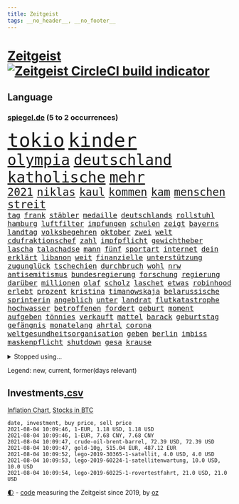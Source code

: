 ```yaml
---
title: Zeitgeist
tags: __no_header__, __no_footer__
---
```


# [Zeitgeist](https://oliz.io/zeitgeist/) [![Zeitgeist CircleCI build indicator](https://circleci.com/gh/ooz/zeitgeist.svg?style=shield)](https://circleci.com/gh/ooz/zeitgeist)

## Language

<h3><a href="https://www.spiegel.de" target="_blank">spiegel.de</a> (5 to 2 occurrences)</h3>
<p style="font-family:monospace">
<span style="font-size:32pt"><a href="news_links.html#tokio" class="current">tokio</a></span>
<span style="font-size:32pt"><a href="news_links.html#kinder" class="current">kinder</a></span>
<br>
<span style="font-size:25pt"><a href="news_links.html#olympia" class="current">olympia</a></span>
<span style="font-size:25pt"><a href="news_links.html#deutschland" class="current">deutschland</a></span>
<span style="font-size:25pt"><a href="news_links.html#katholische" class="current">katholische</a></span>
<span style="font-size:25pt"><a href="news_links.html#mehr" class="current">mehr</a></span>
<br>
<span style="font-size:18pt"><a href="news_links.html#2021" class="current">2021</a></span>
<span style="font-size:18pt"><a href="news_links.html#niklas" class="new">niklas</a></span>
<span style="font-size:18pt"><a href="news_links.html#kaul" class="new">kaul</a></span>
<span style="font-size:18pt"><a href="news_links.html#kommen" class="current">kommen</a></span>
<span style="font-size:18pt"><a href="news_links.html#kam" class="current">kam</a></span>
<span style="font-size:18pt"><a href="news_links.html#menschen" class="current">menschen</a></span>
<span style="font-size:18pt"><a href="news_links.html#streit" class="current">streit</a></span>
<br>
<span style="font-size:12pt"><a href="news_links.html#tag" class="current">tag</a></span>
<span style="font-size:12pt"><a href="news_links.html#frank" class="current">frank</a></span>
<span style="font-size:12pt"><a href="news_links.html#stäbler" class="new">stäbler</a></span>
<span style="font-size:12pt"><a href="news_links.html#medaille" class="current">medaille</a></span>
<span style="font-size:12pt"><a href="news_links.html#deutschlands" class="current">deutschlands</a></span>
<span style="font-size:12pt"><a href="news_links.html#rollstuhl" class="current">rollstuhl</a></span>
<span style="font-size:12pt"><a href="news_links.html#hamburg" class="current">hamburg</a></span>
<span style="font-size:12pt"><a href="news_links.html#luftfilter" class="current">luftfilter</a></span>
<span style="font-size:12pt"><a href="news_links.html#impfungen" class="current">impfungen</a></span>
<span style="font-size:12pt"><a href="news_links.html#schulen" class="current">schulen</a></span>
<span style="font-size:12pt"><a href="news_links.html#zeigt" class="current">zeigt</a></span>
<span style="font-size:12pt"><a href="news_links.html#bayerns" class="current">bayerns</a></span>
<span style="font-size:12pt"><a href="news_links.html#landtag" class="current">landtag</a></span>
<span style="font-size:12pt"><a href="news_links.html#volksbegehren" class="new">volksbegehren</a></span>
<span style="font-size:12pt"><a href="news_links.html#oktober" class="current">oktober</a></span>
<span style="font-size:12pt"><a href="news_links.html#zwei" class="current">zwei</a></span>
<span style="font-size:12pt"><a href="news_links.html#welt" class="current">welt</a></span>
<span style="font-size:12pt"><a href="news_links.html#cdufraktionschef" class="new">cdufraktionschef</a></span>
<span style="font-size:12pt"><a href="news_links.html#zahl" class="current">zahl</a></span>
<span style="font-size:12pt"><a href="news_links.html#impfpflicht" class="current">impfpflicht</a></span>
<span style="font-size:12pt"><a href="news_links.html#gewichtheber" class="current">gewichtheber</a></span>
<span style="font-size:12pt"><a href="news_links.html#lascha" class="new">lascha</a></span>
<span style="font-size:12pt"><a href="news_links.html#talachadse" class="new">talachadse</a></span>
<span style="font-size:12pt"><a href="news_links.html#mann" class="current">mann</a></span>
<span style="font-size:12pt"><a href="news_links.html#fünf" class="current">fünf</a></span>
<span style="font-size:12pt"><a href="news_links.html#sportart" class="current">sportart</a></span>
<span style="font-size:12pt"><a href="news_links.html#internet" class="current">internet</a></span>
<span style="font-size:12pt"><a href="news_links.html#dein" class="current">dein</a></span>
<span style="font-size:12pt"><a href="news_links.html#erklärt" class="current">erklärt</a></span>
<span style="font-size:12pt"><a href="news_links.html#libanon" class="current">libanon</a></span>
<span style="font-size:12pt"><a href="news_links.html#weit" class="current">weit</a></span>
<span style="font-size:12pt"><a href="news_links.html#finanzielle" class="current">finanzielle</a></span>
<span style="font-size:12pt"><a href="news_links.html#unterstützung" class="current">unterstützung</a></span>
<span style="font-size:12pt"><a href="news_links.html#zugunglück" class="current">zugunglück</a></span>
<span style="font-size:12pt"><a href="news_links.html#tschechien" class="current">tschechien</a></span>
<span style="font-size:12pt"><a href="news_links.html#durchbruch" class="current">durchbruch</a></span>
<span style="font-size:12pt"><a href="news_links.html#wohl" class="current">wohl</a></span>
<span style="font-size:12pt"><a href="news_links.html#nrw" class="current">nrw</a></span>
<span style="font-size:12pt"><a href="news_links.html#antisemitismus" class="current">antisemitismus</a></span>
<span style="font-size:12pt"><a href="news_links.html#bundesregierung" class="current">bundesregierung</a></span>
<span style="font-size:12pt"><a href="news_links.html#forschung" class="current">forschung</a></span>
<span style="font-size:12pt"><a href="news_links.html#regierung" class="current">regierung</a></span>
<span style="font-size:12pt"><a href="news_links.html#darüber" class="current">darüber</a></span>
<span style="font-size:12pt"><a href="news_links.html#millionen" class="current">millionen</a></span>
<span style="font-size:12pt"><a href="news_links.html#olaf" class="current">olaf</a></span>
<span style="font-size:12pt"><a href="news_links.html#scholz" class="current">scholz</a></span>
<span style="font-size:12pt"><a href="news_links.html#laschet" class="current">laschet</a></span>
<span style="font-size:12pt"><a href="news_links.html#etwas" class="current">etwas</a></span>
<span style="font-size:12pt"><a href="news_links.html#robinhood" class="current">robinhood</a></span>
<span style="font-size:12pt"><a href="news_links.html#erlebt" class="current">erlebt</a></span>
<span style="font-size:12pt"><a href="news_links.html#prozent" class="current">prozent</a></span>
<span style="font-size:12pt"><a href="news_links.html#kristina" class="new">kristina</a></span>
<span style="font-size:12pt"><a href="news_links.html#timanowskaja" class="new">timanowskaja</a></span>
<span style="font-size:12pt"><a href="news_links.html#belarussische" class="current">belarussische</a></span>
<span style="font-size:12pt"><a href="news_links.html#sprinterin" class="current">sprinterin</a></span>
<span style="font-size:12pt"><a href="news_links.html#angeblich" class="current">angeblich</a></span>
<span style="font-size:12pt"><a href="news_links.html#unter" class="current">unter</a></span>
<span style="font-size:12pt"><a href="news_links.html#landrat" class="new">landrat</a></span>
<span style="font-size:12pt"><a href="news_links.html#flutkatastrophe" class="current">flutkatastrophe</a></span>
<span style="font-size:12pt"><a href="news_links.html#hochwasser" class="current">hochwasser</a></span>
<span style="font-size:12pt"><a href="news_links.html#betroffenen" class="current">betroffenen</a></span>
<span style="font-size:12pt"><a href="news_links.html#fordert" class="current">fordert</a></span>
<span style="font-size:12pt"><a href="news_links.html#geburt" class="current">geburt</a></span>
<span style="font-size:12pt"><a href="news_links.html#moment" class="current">moment</a></span>
<span style="font-size:12pt"><a href="news_links.html#aufgeben" class="current">aufgeben</a></span>
<span style="font-size:12pt"><a href="news_links.html#tönnies" class="new">tönnies</a></span>
<span style="font-size:12pt"><a href="news_links.html#verkauft" class="current">verkauft</a></span>
<span style="font-size:12pt"><a href="news_links.html#mattel" class="new">mattel</a></span>
<span style="font-size:12pt"><a href="news_links.html#barack" class="current">barack</a></span>
<span style="font-size:12pt"><a href="news_links.html#geburtstag" class="current">geburtstag</a></span>
<span style="font-size:12pt"><a href="news_links.html#gefängnis" class="current">gefängnis</a></span>
<span style="font-size:12pt"><a href="news_links.html#monatelang" class="current">monatelang</a></span>
<span style="font-size:12pt"><a href="news_links.html#ahrtal" class="current">ahrtal</a></span>
<span style="font-size:12pt"><a href="news_links.html#corona" class="current">corona</a></span>
<span style="font-size:12pt"><a href="news_links.html#weltgesundheitsorganisation" class="current">weltgesundheitsorganisation</a></span>
<span style="font-size:12pt"><a href="news_links.html#geben" class="current">geben</a></span>
<span style="font-size:12pt"><a href="news_links.html#berlin" class="current">berlin</a></span>
<span style="font-size:12pt"><a href="news_links.html#imbiss" class="current">imbiss</a></span>
<span style="font-size:12pt"><a href="news_links.html#maskenpflicht" class="current">maskenpflicht</a></span>
<span style="font-size:12pt"><a href="news_links.html#shutdown" class="current">shutdown</a></span>
<span style="font-size:12pt"><a href="news_links.html#gesa" class="new">gesa</a></span>
<span style="font-size:12pt"><a href="news_links.html#krause" class="new">krause</a></span>
</p>
<details>
<summary>Stopped using...</summary>
<p class="former" style="font-size:12pt">
franziska(287) giffey(287) rb(287) treffer(287) bekannten(286) ecuador(286) großteil(286) maria(286) rote(286) sv(286) 98(285) ausgang(285) fortschritt(285) helden(285) amerikanische(284) coronainfektion(284) frankfurter(284) reform(284) schmeckt(284) suchte(284) toni(284) trennte(284) anstehenden(283) ansturm(283) arsenal(283) becker(283) erzielt(283) gerufen(283) jubiläum(283) konservativen(283) krampkarrenbauer(283) magdeburg(283) manchester(283) neueste(283) private(283) schlimm(283) taylor(283) tobt(283) verteidigungsministerin(283) astrazeneca(282) beschäftigten(282) boeing(282) böhmermann(282) depressionen(282) geworfen(282) moskau(282) radikal(282) spätestens(282) untersagt(282) vergangenheit(282) übergang(282) bereich(281) besseren(281) bootsunglück(281) bot(281) cristiano(281) entlassung(281) entschädigung(281) flugzeuge(281) fritz(281) gelungen(281) getan(281) luis(281) melanie(281) parteichef(281) supermarkt(281) virtuell(281) 42(280) attraktiver(280) begeistern(280) bundesebene(280) dfbteam(280) dinge(280) extreme(280) haustiere(280) rechtspopulisten(280) roboter(280) roth(280) saisonsieg(280) strafmaßnahmen(280) umbauen(280) unentschieden(280) usbehörden(280) verfilmt(280) zahlung(280) zoo(280) 125(279) bedenken(279) bewertet(279) drehen(279) einstieg(279) erfolgreiche(279) fallzahlen(279) feierte(279) fußballbundesliga(279) gerecht(279) harter(279) niveau(279) prinzessin(279) profi(279) rechnungshof(279) rente(279) russisches(279) schwersten(279) wechseln(279) wirklichkeit(279) wünschen(279) 99(278) amerika(278) coronalage(278) fair(278) herkunft(278) illegalen(278) räumen(278) schutzmasken(278) st(278) tourismus(278) traurigen(278) united(278) vergessen(278) versteht(278) wales(278) zahlreichen(278) überprüft(278) covid19patienten(277) diskutieren(277) erholt(277) gelsenkirchen(277) gleiche(277) hubschrauber(277) informieren(277) jemand(277) länge(277) norbert(277) qualität(277) verbreitung(277) weise(277) weisen(277) breit(276) carl(276) enthüllt(276) förderung(276) kompromiss(276) meldete(276) miami(276) oppositionellen(276) sinken(276) stockholm(276) verklagt(276) 7(275) aldi(275) auskommen(275) beleidigung(275) dreht(275) homosexualität(275) jagd(275) lobt(275) mangelt(275) manipuliert(275) muslime(275) nutzung(275) osteuropa(275) otto(275) uswirtschaft(275) wütend(275) drohungen(274) extremismus(274) goretzka(274) institut(274) islamistischen(274) kimmich(274) kollaps(274) langfristig(274) mahmoud(274) militärs(274) personal(274) phil(274) verteidigungsministerium(274) absolut(273) anpfiff(273) arbeitslosen(273) aufgegeben(273) außenpolitik(273) beliebter(273) beschuss(273) dänischen(273) kieler(273) lob(273) lockt(273) menschenrechte(273) möglichst(273) neunzigerjahren(273) rekordmeister(273) restaurants(273) siege(273) streng(273) verschieben(273) verteilung(273) volksrepublik(273) vorhaben(273) vorzeitige(273) diskussionen(272) dosen(272) entsprechend(272) grundschüler(272) höheren(272) kryptowährung(272) meiner(272) mitgliedstaaten(272) roten(272) spott(272) taktik(272) trennt(272) unternehmens(272) ökonom(272) abwehr(271) fußballprofi(271) gespalten(271) koch(271) lüge(271) manuel(271) militärischen(271) mitarbeitern(271) miteinander(271) national(271) party(271) regensburg(271) verschwiegen(271) wochenlang(271) zucker(271) 3000(270) belege(270) berufen(270) champion(270) covid19erkrankung(270) feld(270) kehrte(270) lügen(270) mannschaften(270) nordirland(270) schönsten(270) stärke(270) trieb(270) 900(269) berater(269) brüder(269) ewig(269) gewässern(269) häusliche(269) höchst(269) investitionen(269) klären(269) senkt(269) souverän(269) stationäre(269) stoppt(269) überraschen(269) ausgeliefert(268) clinton(268) richtet(268) solange(268) behandeln(267) bestraft(267) deal(267) dicht(267) drastischen(267) einrichtungen(267) schicken(267) sensation(267) verteidigen(267) wohnt(267) abgeriegelt(266) geschlecht(266) griechische(266) misshandlungen(266) tim(266) wahnsinn(266) 81(265) jahrestag(265) jemen(265) sekunde(265) wirtz(265) zielgeraden(265) aufschub(264) fit(264) höhen(264) indirekt(264) kassen(264) mitfavorit(264) ordnung(264) sprengsatz(264) afrikanischen(263) ecke(263) le(263) netflixserie(263) schriftsteller(263) sportlich(263) verklagen(263) verschleppt(263) wahlrechtsreform(263) anzeichen(262) deutliches(262) gekämpft(262) hielten(262) marco(262) sicherheitsbedenken(262) spitzenreiter(262) dfbpokal(261) funktionäre(261) jahrelangen(261) kroos(261) lockerung(261) magnus(261) strenger(261) versammlungen(261) bat(260) fahndet(260) korruptionsvorwürfen(260) regelung(260) ruhig(260) stiegen(260) unterschied(260) verfassungswidrig(260) vergleiche(260) verstoßen(260) womit(260) wunder(260) alexandra(259) bürgerkrieg(259) coronabedingt(259) eigentor(259) glaubwürdigkeit(259) heiligen(259) hinweg(259) matthias(259) abgewiesen(258) auffällig(258) strenge(258) auszahlung(257) bewegte(257) entspannung(257) gittern(257) intensivmediziner(257) schwerverletzte(257) eilantrag(256) erwachsenen(256) mancher(256) wrack(256) befasst(255) engpässe(255) enttäuschung(255) fehlten(255) wölfe(255) abgerissen(254) coronazeit(254) coronazeiten(254) flüchtling(254) frauenquote(254) mathieu(254) initiativen(253) verfolger(253) vorwürfen(253) falscher(252) giuliani(252) möchten(252) mülheim(252) platzverweis(252) sperrte(251) torwart(251) katja(250) mafia(250) 46(249) schalker(249) zeigten(249) abhängig(248) bürgerinnen(248) joggen(248) warfen(248) abu(247) dhabi(247) entwickler(247) schaut(247) katharina(246) mindestlohn(246) mitarbeiterin(246) pest(246) praxis(246) staus(246) würzburger(246) bundeswehrsoldaten(245) sprachen(245) söhne(245) vergabe(245) vergangen(245) verkürzt(245) cover(244) grünenchefin(244) herausgefunden(243) kylian(243) ungeklärt(243) angezeigt(242) ernährung(242) hype(242) miss(242) skizziert(242) erwarteten(241) günther(241) kanaren(241) landeschef(241) sobald(241) einleiten(240) akten(239) diana(239) gesundheitliche(239) schlimme(239) gutachter(238) sammelte(238) beschaffung(237) jederzeit(237) sturms(237) veränderungen(237) georg(236) schmerz(235) south(235) dylan(234) jill(234) äthiopiens(233) anfühlt(232) paradies(232) stürmte(232) weitreichende(232) georgia(231) palästinenser(231) totschlags(231) ungleichheit(231) vorgenommen(231) flügel(230) weine(230) lieferungen(228) schnelltest(228) bedrängt(227) desto(227) farben(227) offenem(227) weiterkommen(226) wieso(225) christina(224) engen(224) erheblichen(223) unverzichtbar(223) umzugehen(222) nationalsozialismus(220) dominik(219) herauszufinden(219) lieferengpässe(219) vorfalls(219) 1989(218) as(218) vereins(218) beheben(217) parteichefin(216) sticht(216) flog(215) gesundheitsministers(214) mobilität(213) offenbarte(213) lärm(212) erben(211) gabriele(211) 32jährigen(210) bundesagentur(210) cdu/csu(210) fabian(209) starkes(209) boomt(208) regimes(208) kombination(207) uskongress(207) bizarre(205) morrison(205) empfindet(203) geschleust(203) saale(203) 9/11(201) mail(201) bundestagsabgeordnete(199) mahnte(199) bauarbeiten(198) dankt(198) festgenommene(198) stoffe(198) mona(196) pandemielage(196) londons(195) nordosten(195) your(195) einsatzkräften(194) exuspräsident(193) präsentation(193) wissler(191) einstellungen(190) quält(190) bundesgesundheitsministerium(188) elektroantrieb(187) grassiert(187) klimaklage(187) großvater(186) hacken(186) lieferketten(186) teilhaben(186) ach(185) einreisebeschränkungen(185) gesamtsieg(184) harmlos(184) verhilft(183) aufgebot(182) impfstofflieferungen(182) urlaubsinsel(182) denkmal(181) jagt(180) impftermin(179) überrollt(178) impft(176) jack(176) server(176) exprofi(174) sehe(174) scheiden(173) 72jähriger(172) neunte(172) riskanter(172) coronainzidenzen(171) konfrontation(171) luxemburg(171) polizeibeamte(171) gäbe(170) jim(169) coronaimpfkampagne(168) hetzern(168) behält(167) kriegsschiffe(167) computerchips(166) ingolstadt(166) prinzen(165) schiebt(165) geheimen(164) generalstaatsanwaltschaft(164) grundstück(164) hausärzte(163) klimaschädlich(162) singen(162) überragenden(162) backup(160) salvini(160) motiven(156) nationalpark(156) tyler(155) gerichtssaal(154) impfreihenfolge(154) reihenweise(154) nüßlein(153) breite(152) verringern(152) bayreuth(150) härtesten(150) 230(149) besitzerin(149) klatsche(149) reparatur(149) seen(148) sympathien(147) 147(146) archäologie(146) verlusten(146) exfußballprofi(145) mist(145) austausch(144) beunruhigt(144) entzogen(144) gerichtliche(144) chile(143) 20jährige(141) rückgang(141) serena(141) einfamilienhäuser(140) ruhr(140) 29jähriger(139) victoria(139) sahra(138) sommerurlaub(138) wagenknecht(138) 53jähriger(137) indigenen(137) streich(136) freiheitsstrafen(135) grundsätzliche(135) turbulenzen(134) montagmorgen(133) pen(133) reisebranche(133) staatsfernsehen(133) entsandt(132) hancock(132) follower(131) geformt(130) hochschulen(130) linkenchefin(130) worüber(130) kreuz(129) stefanos(129) tsitsipas(129) universitäten(128) westberlin(128) begleitete(126) diverser(126) konfliktberaterin(126) wawrzinek(126) eiskalt(125) knorrbremse(125) ministern(125) rohstoffen(125) hoffentlich(124) luftangriffe(123) nachsehen(123) palästina(122) portugals(122) thessaloniki(122) zdfintendant(122) belohnung(121) fehlverhaltens(121) gekippt(121) grundstein(121) werks(121) gegenkandidaten(120) lucaapp(120) nachrichtendienste(120) verantwortliche(120) bekräftigte(119) kinderbuch(118) tschechiens(118) goldener(117) igor(117) länderspielen(117) jude(116) swr(116) drohschreiben(115) erschoss(115) krönen(115) baku(114) kopenhagen(114) michigan(114) gelbe(112) cyberkriminelle(111) interessante(111) erklärungsnot(110) stabilisiert(110) abgestürzt(109) elbe(109) press(109) homosexueller(108) kartellamt(108) zweitimpfung(108) 1974(107) leichtathleten(107) eröffnete(105) koepfer(105) teslawerk(105) essener(104) nebenan(104) passende(104) blut(103) dubiosen(103) schafften(103) schlagabtausch(103) 59(102) gesünder(102) impftempo(102) bobby(101) grundschulkinder(101) krim(101) l(101) erhob(100) lieder(100) auswärtiges(99) herausragende(99) streaming(99) qualifying(98) solidarisiert(98) wohnhauses(98) fortschritten(97) impfziel(97) mittelamerika(97) rennstall(97) asyl(96) eigentore(96) malt(96) sophia(96) belegschaft(95) kanadischen(94) rassemblement(94) blüht(93) oscars(93) bevorzugen(91) emspiel(91) geprallt(91) ozean(91) spürt(91) gelitten(90) milliardenprojekt(90) packenden(90) starmer(90) überdenken(90) abbas(89) eier(89) lanz(89) legehennen(89) manila(89) pierre(89) schädel(89) selbstmordattentäter(89) westlichen(89) beschweren(88) blutigen(88) einheitlichen(88) kolonialmacht(88) pomp(88) vorrunde(88) ausbrüche(87) neuerdings(87) onkel(87) poel(87) wiesenmüller(87) erstimpfungen(86) idol(86) vorgetäuscht(86) kugeln(85) signalisierte(85) torschütze(85) pyrotechnik(84) verbringt(84) weltrangliste(84) campen(83) gereizt(83) bosporus(82) gesundheitsexperte(82) nett(82) planlos(82) spiegellesern(82) umweltkatastrophe(82) vorarbeit(81) weimarer(81) wimbledonsieg(81) afghanistanabzug(80) aufmerksamen(80) club(80) kampfjets(80) ladestationen(80) ladesäulen(80) verwirrt(80) zeitnahe(80) interessen(79) solide(79) angeschaut(78) wagenknechts(78) fußballnationalmannschaft(77) mbappé(77) poleposition(77) sozialleistungen(77) verteilen(77) wähnte(77) außerirdische(76) besitzern(76) fußballstar(76) löwe(76) orbáns(76) petersburg(76) zentralafrikanischen(76) aliens(75) erlässt(75) 1946(74) ausmachen(74) dialog(74) supermarktkette(74) bezweifeln(73) forschungsinstituts(73) aufwendigen(71) kompromittierende(71) spielern(71) unkraut(71) vereine(71) zynismus(71) übereilt(71) betreuung(70) eisern(70) erstimpfung(70) halbzeit(70) run(70) sekt(70) üppige(70) beobachtete(69) gesamtbevölkerung(69) hamas(69) hungersnot(69) momentan(69) 850(68) academy(68) auflaufen(68) begraben(68) gesprächsbereitschaft(68) riechen(68) abgezogen(67) berechnungen(67) fideszpartei(67) fregatte(67) lediglich(67) messerangriff(67) nabu(67) neudelhi(67) ohio(67) wedding(67) weh(67) wissenschaftlerinnen(67) zerschlug(67) bestätigten(66) impfpriorisierung(66) inne(66) befristet(65) großkonzerne(65) netze(65) zugänglich(65) drohbriefe(64) handys(64) heuteshow(64) krieges(64) mclaren(64) muslim(64) nachbessern(64) schnellstmöglich(64) ballons(63) ubahn(63) almuth(62) badewanne(62) beschwören(62) championsleaguesieger(62) feierlichkeiten(62) konflikten(62) neubau(62) philippinischen(62) schnelltestergebnisse(62) schult(62) ungerecht(62) betriebssystems(61) flüchtlingsboot(61) künstlichen(61) schätzung(61) teller(61) wartete(61) begrüßte(60) elton(60) hineingezogen(60) prix(60) regionalwahlen(60) reicher(60) einzudringen(59) heimkehr(59) inhaber(59) klimaschutzgesetz(59) westdeutschen(59) ziert(59) 32jähriger(58) arbeitsunfähig(58) cox(58) gestohlene(58) ranghohe(58) rechtsterroristin(58) rudy(58) verlangte(58) aida(57) gebeutelten(57) hinzuweisen(57) rauschen(57) rebellen(57) strengeren(56) 28jährige(55) allgemeinmediziner(55) passierte(55) austragen(54) benötigten(54) obersten(54) unorthodox(54) echtzeit(53) lahmzulegen(53) serienmörder(53) testkonzept(53) verfeindeten(53) wally(53) elmar(52) erwarte(52) hochhauses(52) impftermine(52) präsidentengattin(52) schuldenbremse(52) werkzeuge(52) zurückgerufen(52) fünften(51) pipelines(51) talente(51) 83(50) propagiert(50) unglücke(50) verurteilten(50) waffenstillstand(50) dreh(49) hochhaus(49) linien(49) sensible(49) torrekord(49) vogue(49) riegel(48) romane(48) rückschläge(48) schnäppchen(48) ehrgeizigen(47) ertrag(47) klassement(47) rundfahrt(47) wochenlangen(47) ausarbeiten(46) erfahrene(46) hingefallen(46) stärkere(46) antisemitischer(45) einschnitte(45) europameisterschaft(45) jamie(45) kreuzimpfung(45) parolen(45) ewan(44) hillary(44) kostenexplosion(44) ortsbesuch(44) amy(43) picassobild(43) überzahl(43) bundeswehroffizier(42) disziplinarmaßnahmen(42) eruption(42) flaggen(42) genesis(42) quere(42) raumfahrtpläne(42) schwergewicht(42) windeln(42) bitcoinmining(41) coaches(41) finnische(41) leichtsinn(41) namibia(41) portugiese(41) tatverdächtiger(41) bauernhof(40) jena(40) popikone(40) wettbewerbs(40) ausreise(39) drohende(39) elektroschrott(39) ernest(39) lives(39) matter(39) militante(39) misstrauen(39) testzentren(39) verdammt(39) wiederbeleben(39) ausbildungsmarkt(38) bitteren(38) entstand(38) vereinfacht(38) zimperlich(38) 220(37) automatische(37) gepostet(37) hetzjagd(37) joints(37) revolutionieren(37) steuervergehen(37) syrischer(37) zwischenlandung(37) bezahlten(36) erleiden(36) kulturelle(36) usjournalist(36) zentralafrika(36) berge(35) central(35) enrique(35) erzielen(35) genf(35) heimgrandprix(35) lügt(35) 1998(34) enthüllen(34) finanzspritze(34) indigener(34) lügnerin(34) massensturz(34) tanken(34) verlobten(34) zwangsarbeit(34) beschäftigung(33) bruyne(33) facebooktochter(33) geflüchteter(33) naturschützer(33) schießereien(33) wiederbelebt(33) sapega(32) sowieso(32) dalian(31) europameister(31) korrekturen(31) nokia(31) tausender(31) ambitionierte(30) bekämpften(30) eigenständig(30) protassewitsch(30) ufos(30) verunreinigt(30) chelseaprofi(29) duque(29) friseure(29) iván(29) kolumbien(29) deltamutante(28) rufmord(28) topmanagern(28) tormaschine(28) unterlaufen(28) viermal(28) weitergeleitet(28) wilden(28) überschallflieger(28) fehlenden(27) indigene(27) jelena(27) sendungen(27) analysieren(26) fluggesellschaften(26) gastgebers(26) geleitet(26) linksextremen(26) meiden(26) oecd(26) rohstoffe(26) spürbarer(26) wahlrechtsänderung(26) donner(25) kvitová(25) sicherheitsrat(25) verabreden(25) versandhändler(25) geregelt(24) internetseite(24) militärflugzeug(24) public(24) seither(24) sofja(24) viewing(24) aufatmen(23) eingestiegen(23) felder(23) finder(23) gosens(23) grundlegend(23) aufzunehmen(22) rechtspopulistische(22) remote(22) überraschungsteam(22) einstiger(21) exgeneral(21) konfliktregion(21) tauschen(21) truppe(21) töchter(21) vergab(21) vorprodukten(21) wetterte(21) wmführenden(21) wunderwaffe(21) asylanträge(20) aufgegangen(20) kritikern(20) leichtverletzte(20) motivierte(20) patrik(20) rhein(20) schick(20) vancouver(20) abstände(19) afdfraktion(19) altkunden(19) ausschnitte(19) azubi(19) energieträger(19) mach(19) plagte(19) virologin(19) anhalter(18) bundespolitiker(18) gepflegt(18) hilfskräfte(18) südwestlich(18) wiesbaden(18) bauern(17) bewirkt(17) flugpassagiere(17) großstädter(17) hauptfigur(17) kriminologe(17) rettenberger(17) ungarische(17) unschuld(17) verdienten(17) würstchen(17) behauptete(16) himmler(16) historischem(16) lieb(16) merkwürdigen(16) 43jährige(15) badeunfälle(15) deltamutation(15) gewachsen(15) nötigung(15) pfändung(15) stilikone(15) ertrinkt(14) geschichtepodcast(14) mary(14) miserables(14) verbraucherpreise(14) antilgbtqgesetz(13) mögen(13) reiseverbot(13) börsenwert(12) emstimmung(12) pogba(12) ressentiments(12) 166(11) nationalistische(11) unvermeidbar(11)
</p>
</details>
<p>Legend: <span class="new">new</span>, <span class="current">current</span>, <span class="former">former(days relevant)</span></p>

## Investments[.csv](investments.csv)

[Inflation Chart](https://inflationchart.com),
[Stocks in BTC](https://stonksinbtc.xyz/)

```
date, investment, buy price, sell price
2021-08-04 10:09:46, 1-EUR, 1.18 USD, 1.18 USD
2021-08-04 10:09:46, 1-EUR, 7.68 CNY, 7.68 CNY
2021-08-04 10:09:47, crude-oil-brent-barrel, 72.39 USD, 72.39 USD
2021-08-04 10:09:47, gold-10g, 515.04 EUR, 487.12 EUR
2021-08-04 10:09:52, lego-2019-30365-1-satellit, 4.0 USD, 4.0 USD
2021-08-04 10:09:53, lego-2019-60224-1-satellitenwartung, 10.0 USD, 10.0 USD
2021-08-04 10:09:54, lego-2019-60225-1-rovertestfahrt, 21.0 USD, 21.0 USD
```

<footer>
<a href="javascript:toggleTheme()" class="nav">🌓</a>
- <a href="https://github.com/ooz/zeitgeist">code</a> measuring the Zeitgeist since 2019, by <a href="https://oliz.io">oz</a>
</footer>
